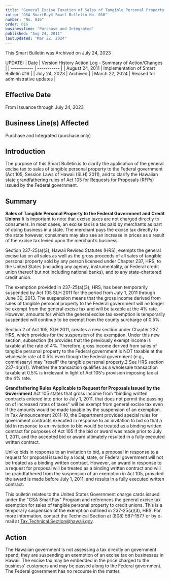```yaml
---
title: "General Excise Taxation of Sales of Tangible Personal Property in Hawaii"
intro: "GSA SmartPay® Smart Bulletin No. 016"
number: "No. 016"
order: 016
businessline: "Purchase and Integrated"
published: "Aug 24, 2011"
lastupdated: "Mar 22, 2024"
---
```


<div 
    class="usa-alert margin-y-2 usa-alert--warning"
    data-test="alert-container"
    >
    <div class="usa-alert__body">
    <p 
        class="usa-alert__text" 
    >
        This Smart Bulletin was Archived on July 24, 2023
    </p>
    </div>
</div>

UPDATE:
| Date | Version History Action Log - Summary of Action/Changes |
| ----------- | ----------- |
| August 24, 2011 | Implementation of Smart Bulletin #16 |
| July 24, 2023 | Archived |
| March 22, 2024 | Revised for administrative updates |

## Effective Date

From Issuance through July 24, 2023


## Business Line(s) Affected

Purchase and Integrated (purchase only)


## Introduction

The purpose of this Smart Bulletin is to clarify the application of the general excise tax to sales of tangible personal property to the Federal government (Act 105, Session Laws of Hawaii (SLH) 2011), and to clarify the Hawaiian state grandfathering rules of Act 105 for Requests for Proposals (RFPs) issued by the Federal government. 

## Summary

**Sales of Tangible Personal Property to the Federal Government and Credit Unions** It is important to note that excise taxes are not charged directly to consumers. In most cases, an excise tax is a tax paid by merchants as part of doing business in a state. The merchant pays the excise tax directly to the state however, consumers may also see an increase in prices as a result of the excise tax levied upon the merchant’s business.

Section 237-25(a)(3), Hawaii Revised Statutes (HRS), exempts the general excise tax on all sales as well as the gross proceeds of all sales of tangible personal property sold by any person licensed under Chapter 237, HRS, to the United States (including any agency, instrumentality, or Federal credit union thereof but not including national banks), and to any state-chartered credit union.

The exemption provided in 237-25(a)(3), HRS, has been temporarily suspended by Act 105 SLH 2011 for the period from July 1, 2011 through June 30, 2013. The suspension means that the gross income derived from sales of tangible personal property to the Federal government will no longer be exempt from the general excise tax and will be taxable at the 4% rate. However, amounts for which the general excise tax exemption is temporarily suspended will continue to be exempt from the county surcharge of 0.5%.

Section 2 of Act 105, SLH 2011, creates a new section under Chapter 237, HRS, which provides for the suspension of the exemption. Under this new section, subsection (b) provides that the previously exempt income is taxable at the rate of 4%. Therefore, gross income derived from sales of tangible personal property to the Federal government is NOT taxable at the wholesale rate of 0.5% even though the Federal government (e.g., commissary) may "resell" the tangible personal property.2 See HRS section 237-4(a)(1). Whether the transaction qualifies as a wholesale transaction taxable at 0.5% is irrelevant in light of Act 105's provision imposing tax at the 4% rate.

**Grandfathering Rules Applicable to Request for Proposals Issued by the Government** Act 105 states that gross income from "binding written contracts entered into prior to July 1, 2011, that does not permit the passing on of increased rates of taxes" will be exempt from general excise tax even if the amounts would be made taxable by the suspension of an exemption. In Tax Announcement 2011-10, the Department provided special rules for government contracts executed in response to an invitation to bid so that a bid in response to an invitation to bid would be treated as a binding written contract for purposes of Act 105 if the bid or award was made prior to July 1, 2011, and the accepted bid or award ultimately resulted in a fully executed written contract. 

Unlike bids in response to an invitation to bid, a proposal in response to a request for proposal issued by a local, state, or Federal government will not be treated as a binding written contract. However, an award in response to a request for proposal will be treated as a binding written contract and will be grandfathered from the suspension of an exemption in Act 105, provided the award is made before July 1, 2011, and results in a fully executed written contract. 

This bulletin relates to the United States Government charge cards issued under the "GSA SmartPay" Program and references the general excise tax exemption for sales of tangible personal property to credit unions. This is a temporary suspension of the exemption outlined in 237-25(a)(3), HRS. For more information, contact the Technical Section at (808) 587-1577 or by e-mail at Tax.Technical.Section@hawaii.gov. 

## Action

The Hawaiian government is not assessing a tax directly on government spend; they are suspending an exemption of an excise tax on businesses in Hawaii. The excise tax may be embedded in the price charged to the business' customers and may be passed along to the Federal government. The Federal government has no recourse in the matter. 
